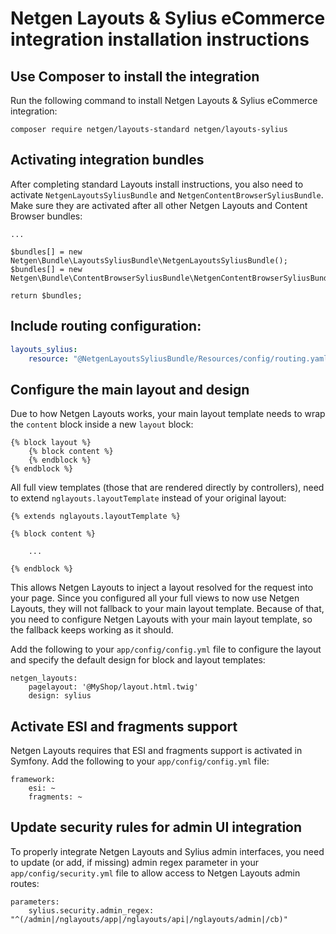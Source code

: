 # Netgen Layouts & Sylius eCommerce integration installation instructions

## Use Composer to install the integration

Run the following command to install Netgen Layouts & Sylius eCommerce
integration:

```
composer require netgen/layouts-standard netgen/layouts-sylius
```

## Activating integration bundles

After completing standard Layouts install instructions, you also need to
activate `NetgenLayoutsSyliusBundle` and `NetgenContentBrowserSyliusBundle`.
Make sure they are activated after all other Netgen Layouts and Content Browser bundles:

```
...

$bundles[] = new Netgen\Bundle\LayoutsSyliusBundle\NetgenLayoutsSyliusBundle();
$bundles[] = new Netgen\Bundle\ContentBrowserSyliusBundle\NetgenContentBrowserSyliusBundle();

return $bundles;
```

## Include routing configuration:

```yaml
layouts_sylius:
    resource: "@NetgenLayoutsSyliusBundle/Resources/config/routing.yaml"
```

## Configure the main layout and design

Due to how Netgen Layouts works, your main layout template needs to wrap the
`content` block inside a new `layout` block:

```
{% block layout %}
    {% block content %}
    {% endblock %}
{% endblock %}

```

All full view templates (those that are rendered directly by controllers), need
to extend `nglayouts.layoutTemplate` instead of your original layout:

```
{% extends nglayouts.layoutTemplate %}

{% block content %}

    ...

{% endblock %}
```

This allows Netgen Layouts to inject a layout resolved for the request into
your page. Since you configured all your full views to now use Netgen Layouts,
they will not fallback to your main layout template. Because of that, you need
to configure Netgen Layouts with your main layout template, so the fallback
keeps working as it should.

Add the following to your `app/config/config.yml` file to configure the layout
and specify the default design for block and layout templates:

```
netgen_layouts:
    pagelayout: '@MyShop/layout.html.twig'
    design: sylius
```

## Activate ESI and fragments support

Netgen Layouts requires that ESI and fragments support is activated in Symfony.
Add the following to your `app/config/config.yml` file:

```
framework:
    esi: ~
    fragments: ~
```

## Update security rules for admin UI integration

To properly integrate Netgen Layouts and Sylius admin interfaces, you need to
update (or add, if missing) admin regex parameter in your
`app/config/security.yml` file to allow access to Netgen Layouts admin routes:

```
parameters:
    sylius.security.admin_regex: "^(/admin|/nglayouts/app|/nglayouts/api|/nglayouts/admin|/cb)"
```
